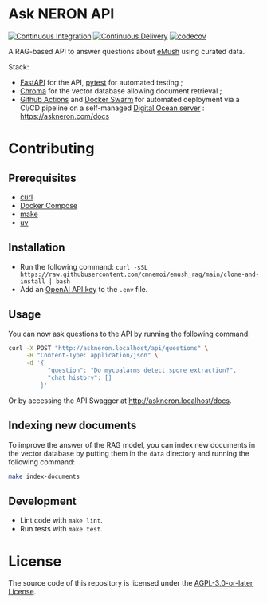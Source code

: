 # Ask NERON API

[![Continuous Integration](https://github.com/cmnemoi/emush_rag/actions/workflows/continuous_integration.yaml/badge.svg)](https://github.com/cmnemoi/emush_rag/actions/workflows/continuous_integration.yaml)
[![Continuous Delivery](https://github.com/cmnemoi/emush_rag/actions/workflows/create_github_release.yaml/badge.svg)](https://github.com/cmnemoi/emush_rag/actions/workflows/create_github_release.yaml)
[![codecov](https://codecov.io/gh/cmnemoi/emush_rag/graph/badge.svg?token=FLAARH38AG)](https://codecov.io/gh/cmnemoi/emush_rag)

A RAG-based API to answer questions about [eMush](https://emush.eternaltwin.org/) using curated data.

Stack: 
- [FastAPI](https://fastapi.tiangolo.com/) for the API, [pytest](https://docs.pytest.org/en/stable/) for automated testing ;
- [Chroma](https://www.trychroma.com/) for the vector database allowing document retrieval ;
- [Github Actions](https://github.com/features/actions) and [Docker Swarm](https://docs.docker.com/engine/swarm/) for automated deployment via a CI/CD pipeline on a self-managed [Digital Ocean server](https://www.digitalocean.com/products/droplets/) : https://askneron.com/docs

# Contributing

## Prerequisites

- [curl](https://curl.se/)
- [Docker Compose](https://docs.docker.com/compose/install/)
- [make](https://www.gnu.org/software/make/)
- [uv](https://docs.astral.sh/uv/getting-started/installation/)

## Installation

- Run the following command: `curl -sSL https://raw.githubusercontent.com/cmnemoi/emush_rag/main/clone-and-install | bash`
- Add an [OpenAI API key](https://platform.openai.com/api-keys) to the `.env` file.

## Usage

You can now ask questions to the API by running the following command:

```bash
curl -X POST "http://askneron.localhost/api/questions" \
     -H "Content-Type: application/json" \
     -d '{
           "question": "Do mycoalarms detect spore extraction?",
           "chat_history": []
         }'
```

Or by accessing the API Swagger at http://askneron.localhost/docs.

## Indexing new documents

To improve the answer of the RAG model, you can index new documents in the vector database by putting them in the `data` directory and running the following command:

```bash
make index-documents
```

## Development

- Lint code with `make lint`.
- Run tests with `make test`.

# License

The source code of this repository is licensed under the [AGPL-3.0-or-later License](LICENSE).
